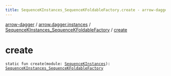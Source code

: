 ```yaml
---
title: SequenceKInstances_SequenceKFoldableFactory.create - arrow-dagger
---
```


[arrow-dagger](../../index.html) / [arrow.dagger.instances](../index.html) / [SequenceKInstances_SequenceKFoldableFactory](index.html) / [create](./create.html)

# create

`static fun create(module: `[`SequenceKInstances`](../-sequence-k-instances/index.html)`): `[`SequenceKInstances_SequenceKFoldableFactory`](index.html)